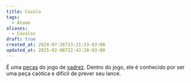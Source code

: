 ```yaml
---
title: Cavalo
tags:
  - Átomo
aliases:
  - Cavalos
draft: true
created_at: 2024-07-26T13:21:33-03:00
updated_at: 2025-02-08T22:43:28-03:00
---
```


É uma [peças](content/atomos/2024/07/08/Xadrez_Pecas.md) do jogo de [xadrez](content/atomos/2024/08/06/Xadrez.md). Dentro do jogo, ele é conhecido por ser uma peça caótica e difícil de prever seu lance.